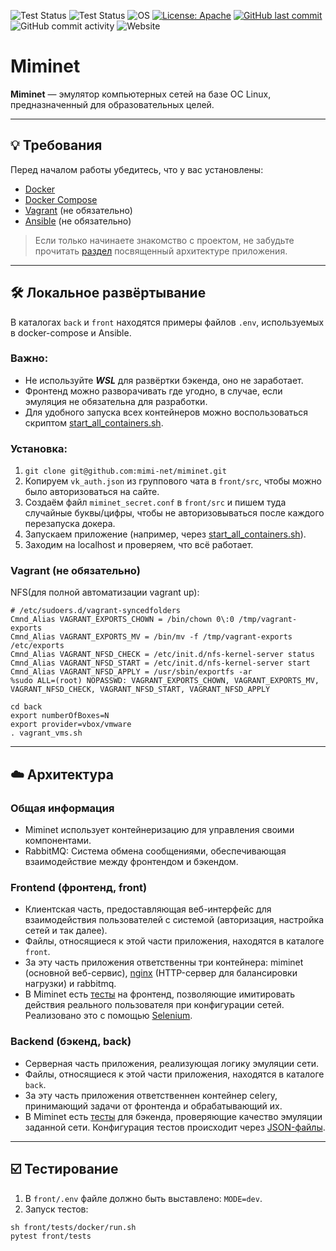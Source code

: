 ![Test Status](https://github.com/mimi-net/miminet/actions/workflows/full_test.yml/badge.svg)
![Test Status](https://github.com/mimi-net/miminet/actions/workflows/back_test.yml/badge.svg)
![OS](https://img.shields.io/badge/OS-linux-0078D4)
[![License: Apache](https://img.shields.io/badge/License-Apache-yellow.svg)](https://opensource.org/licenses/Apache)
[![GitHub last commit](https://img.shields.io/github/last-commit/mimi-net/miminet)](#)
![GitHub commit activity](https://img.shields.io/github/commit-activity/m/mimi-net/miminet)
![Website](https://img.shields.io/website?url=https%3A%2F%2Fmiminet.ru%2F)

# Miminet

**Miminet** — эмулятор компьютерных сетей на базе ОС Linux, предназначенный для образовательных целей.

---

## 💡 Требования

Перед началом работы убедитесь, что у вас установлены:
- [Docker](https://www.docker.com/get-started/)
- [Docker Compose](https://docs.docker.com/compose/install/)
- [Vagrant](https://www.vagrantup.com/) (не обязательно)
- [Ansible](https://docs.ansible.com/ansible/latest/installation_guide/index.html) (не обязательно)

> Если только начинаете знакомство с проектом, не забудьте прочитать [раздел](#arch) посвященный архитектуре приложения.
---

## 🛠️ Локальное развёртывание

В каталогах `back` и `front` находятся примеры файлов `.env`, используемых в docker-compose и Ansible.

### Важно: 
- Не используйте ***WSL*** для развёртки бэкенда, оно не заработает.
- Фронтенд можно разворачивать где угодно, в случае, если эмуляция не обязательна для разработки.
- Для удобного запуска всех контейнеров можно воспользоваться скриптом [start_all_containers.sh](./start_all_containers.sh).

### Установка:
1. ```git clone git@github.com:mimi-net/miminet.git```
2. Копируем ```vk_auth.json``` из группового чата в ```front/src```, чтобы можно было авторизоваться на сайте.
3. Создаём файл ```miminet_secret.conf``` в ```front/src``` и пишем туда случайные буквы/цифры, чтобы не авторизовываться после каждого перезапуска докера.
4. Запускаем приложение (например, через [start_all_containers.sh](./start_all_containers.sh)).
5. Заходим на localhost и проверяем, что всё работает.

### Vagrant (не обязательно)
NFS(для полной автоматизации vagrant up):
```
# /etc/sudoers.d/vagrant-syncedfolders
Cmnd_Alias VAGRANT_EXPORTS_CHOWN = /bin/chown 0\:0 /tmp/vagrant-exports
Cmnd_Alias VAGRANT_EXPORTS_MV = /bin/mv -f /tmp/vagrant-exports /etc/exports
Cmnd_Alias VAGRANT_NFSD_CHECK = /etc/init.d/nfs-kernel-server status
Cmnd_Alias VAGRANT_NFSD_START = /etc/init.d/nfs-kernel-server start
Cmnd_Alias VAGRANT_NFSD_APPLY = /usr/sbin/exportfs -ar
%sudo ALL=(root) NOPASSWD: VAGRANT_EXPORTS_CHOWN, VAGRANT_EXPORTS_MV, VAGRANT_NFSD_CHECK, VAGRANT_NFSD_START, VAGRANT_NFSD_APPLY
```

```
cd back
export numberOfBoxes=N
export provider=vbox/vmware
. vagrant_vms.sh
```
---

## ☁️ <a name="arch">Архитектура</a>

### Общая информация
- Miminet использует контейнеризацию для управления своими компонентами.
- RabbitMQ: Система обмена сообщениями, обеспечивающая взаимодействие между фронтендом и бэкендом.

### Frontend (фронтенд, front)
- Клиентская часть, предоставляющая веб-интерфейс для взаимодействия пользователей с системой (авторизация, настройка сетей и так далее).
- Файлы, относящиеся к этой части приложения, находятся в каталоге ```front```.
- За эту часть приложения ответственны три контейнера: miminet (основной веб-сервис), [nginx](https://nginx.org/ru/) (HTTP-сервер для балансировки нагрузки) и rabbitmq.
- В Miminet есть [тесты](https://github.com/mimi-net/miminet/tree/main/front/tests) на фронтенд, позволяющие имитировать действия реального пользователя при конфигурации сетей. Реализовано это с помощью [Selenium](https://www.selenium.dev/).

### Backend (бэкенд, back) 

- Серверная часть приложения, реализующая логику эмуляции сети.
- Файлы, относящиеся к этой части приложения, находятся в каталоге ```back```.
- За эту часть приложения ответственнен контейнер celery, принимающий задачи от фронтенда и обрабатывающий их.
- В Miminet есть [тесты](https://github.com/mimi-net/miminet/blob/main/back/src/test_miminet_example_works.py) для бэкенда, проверяющие качество эмуляции заданной сети. Конфигурация тестов происходит через [JSON-файлы](https://github.com/mimi-net/miminet/tree/main/back/src/test_json).
  
---

## ☑️ Тестирование
1. В ```front/.env``` файле должно быть выставлено: ```MODE=dev```.
2. Запуск тестов:
```
sh front/tests/docker/run.sh
pytest front/tests
```


